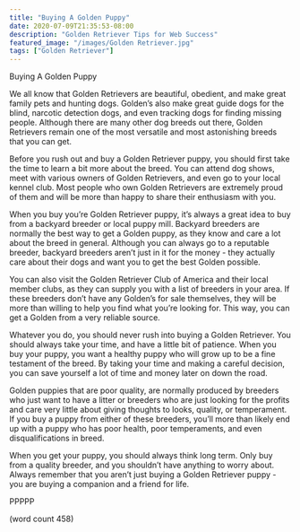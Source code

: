 ```yaml
---
title: "Buying A Golden Puppy"
date: 2020-07-09T21:35:53-08:00
description: "Golden Retriever Tips for Web Success"
featured_image: "/images/Golden Retriever.jpg"
tags: ["Golden Retriever"]
---
```


Buying A Golden Puppy

We all know that Golden Retrievers are beautiful, obedient, and make great family pets and hunting dogs.  Golden’s also make great guide dogs for the blind, narcotic detection dogs, and even tracking dogs for finding missing people.  Although there are many other dog breeds out there, Golden Retrievers remain one of the most versatile and most astonishing breeds that you can get.

Before you rush out and buy a Golden Retriever puppy, you should first take the time to learn a bit more about the breed.  You can attend dog shows, meet with various owners of Golden Retrievers, and even go to your local kennel club.  Most people who own Golden Retrievers are extremely proud of them and will be more than happy to share their enthusiasm with you.

When you buy you’re Golden Retriever puppy, it’s always a great idea to buy from a backyard breeder or local puppy mill. Backyard breeders are normally the best way to get a Golden puppy, as they know and care a lot about the breed in general.  Although you can always go to a reputable breeder, backyard breeders aren’t just in it for the money - they actually care about their dogs and want you to get the best Golden possible.

You can also visit the Golden Retriever Club of America and their local member clubs, as they can supply you with a list of breeders in your area.  If these breeders don’t have any Golden’s for sale themselves, they will be more than willing to help you find what you’re looking for.  This way, you can get a Golden from a very reliable source.

Whatever you do, you should never rush into buying a Golden Retriever.  You should always take your time, and have a little bit of patience.  When you buy your puppy, you want a healthy puppy who will grow up to be a fine testament of the breed.  By taking your time and making a careful decision, you can save yourself a lot of time and money later on down the road.

Golden puppies that are poor quality, are normally produced by breeders who just want to have a litter or breeders who are just looking for the profits and care very little about giving thoughts to looks, quality, or temperament.  If you buy a puppy from either of these breeders, you’ll more than likely end up with a puppy who has poor health, poor temperaments, and even disqualifications in breed.

When you get your puppy, you should always think long term.  Only buy from a quality breeder, and you shouldn’t have anything to worry about.  Always remember that you aren’t just buying a Golden Retriever puppy - you are buying a companion and a friend for life.

PPPPP

(word count 458)
